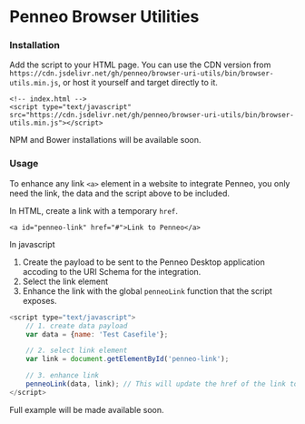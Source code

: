 # Penneo Browser Utilities

### Installation

Add the script to your HTML page. You can use the CDN version from `https://cdn.jsdelivr.net/gh/penneo/browser-uri-utils/bin/browser-utils.min.js`, or host it yourself and target directly to it.

```
<!-- index.html -->
<script type="text/javascript" src="https://cdn.jsdelivr.net/gh/penneo/browser-uri-utils/bin/browser-utils.min.js"></script>
```

NPM and Bower installations will be available soon.

### Usage

To enhance any link `<a>` element in a website to integrate Penneo, you only need the link, the data and the script above to be included.

In HTML, create a link with a temporary `href`.

```
<a id="penneo-link" href="#">Link to Penneo</a>
```

In javascript

1. Create the payload to be sent to the Penneo Desktop application accoding to the URI Schema for the integration.
2. Select the link element
3. Enhance the link with the global `penneoLink` function that the script exposes.


```js
<script type="text/javascript">
    // 1. create data payload
    var data = {name: 'Test Casefile'};

    // 2. select link element
    var link = document.getElementById('penneo-link');

    // 3. enhance link
    penneoLink(data, link); // This will update the href of the link to be compatible with the Penneo Desktop application.
</script>
```

Full example will be made available soon.
